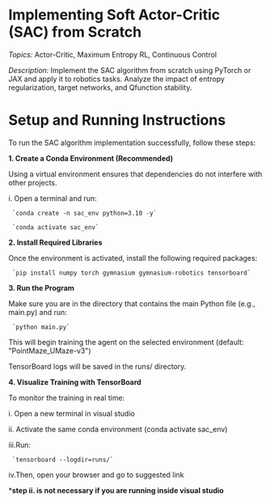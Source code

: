 # **Implementing Soft Actor-Critic (SAC) from Scratch**
*Topics:* Actor-Critic, Maximum Entropy RL, Continuous Control

*Description:* Implement the SAC algorithm from scratch using PyTorch or JAX and apply
it to robotics tasks. Analyze the impact of entropy regularization, target networks, and Qfunction stability.


# **Setup and Running Instructions**
To run the SAC algorithm implementation successfully, follow these steps:

**1. Create a Conda Environment (Recommended)**

  Using a virtual environment ensures that dependencies do not interfere with other projects.
  
  i. Open a terminal and run:
  
     `conda create -n sac_env python=3.10 -y`
     
     `conda activate sac_env`

**2.  Install Required Libraries**

  Once the environment is activated, install the following required packages:
  
     `pip install numpy torch gymnasium gymnasium-robotics tensorboard`

**3.  Run the Program**

  Make sure you are in the directory that contains the main Python file (e.g., main.py) and run:
  
     `python main.py`

  This will begin training the agent on the selected environment (default: "PointMaze_UMaze-v3")
  
  TensorBoard logs will be saved in the runs/ directory.

**4.  Visualize Training with TensorBoard**

  To monitor the training in real time:
  
  i. Open a new terminal in visual studio
  
  ii. Activate the same conda environment (conda activate sac_env)
  
  iii.Run:
    
     `tensorboard --logdir=runs/`
   
  iv.Then, open your browser and go to suggested link

***step ii. is not necessary if you are running inside visual studio**




